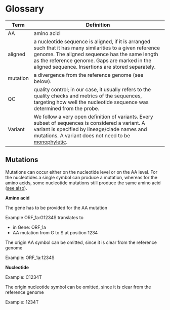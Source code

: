# Glossary

| Term     | Definition                                                                                                                                                                                                                                                       |
|----------|------------------------------------------------------------------------------------------------------------------------------------------------------------------------------------------------------------------------------------------------------------------|
| AA       | amino acid                                                                                                                                                                                                                                                       |
| aligned  | a nucleotide sequence is aligned, if it is arranged such that it has many similarities to a given reference genome. The aligned sequence has the same length as the reference genome. Gaps are marked in the aligned sequence. Insertions are stored separately. |
| mutation | a divergence from the reference genome (see below).                                                                                                                                                                                                              |
| QC       | quality control; in our case, it usually refers to the quality checks and metrics of the sequences, targeting how well the nucleotide sequence was determined from the probe.                                                                                    |
| Variant  | We follow a very open definition of variants. Every subset of sequences is considered a variant. A variant is specified by lineage/clade names and mutations. A variant does not need to be [monophyletic](https://en.wikipedia.org/wiki/Monophyly).             |

## Mutations

Mutations can occur either on the nucleotide level or on the AA level. For the nucleotides a single symbol can produce a
mutation, whereas for the amino acids, some nucleotide mutations still produce the same amino
acid ([see also](https://en.wikipedia.org/wiki/DNA_and_RNA_codon_tables)).

**Amino acid**

The gene has to be provided for the AA mutation

Example ORF_1a:G1234S translates to

- in Gene: ORF_1a
- AA mutation from G to S at position 1234

The origin AA symbol can be omitted, since it is clear from the reference genome

Example:
ORF_1a:1234S

**Nucleotide**

Example:
C1234T

The origin nucleotide symbol can be omitted, since it is clear from the reference genome

Example:
1234T
